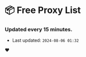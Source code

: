 # :package: Free Proxy List
### Updated every 15 minutes.

- Last updated: `2024-08-06 01:32`

:heart:
